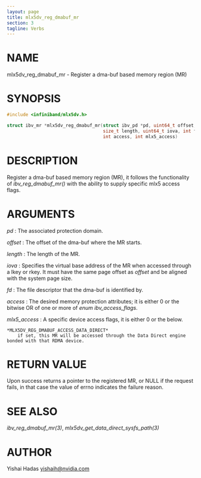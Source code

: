 ```yaml
---
layout: page
title: mlx5dv_reg_dmabuf_mr
section: 3
tagline: Verbs
---
```


# NAME

mlx5dv_reg_dmabuf_mr - Register a dma-buf based memory region (MR)

# SYNOPSIS

```c
#include <infiniband/mlx5dv.h>

struct ibv_mr *mlx5dv_reg_dmabuf_mr(struct ibv_pd *pd, uint64_t offset,
                                    size_t length, uint64_t iova, int fd,
                                    int access, int mlx5_access)
```

# DESCRIPTION

Register a dma-buf based memory region (MR), it follows the functionality of
*ibv_reg_dmabuf_mr()* with the ability to supply specific mlx5 access flags.

# ARGUMENTS
*pd*
:	The associated protection domain.

*offset*
:	The offset of the dma-buf where the MR starts.

*length*
:       The length of the MR.

*iova*
:	Specifies the virtual base address of the MR when accessed through a lkey or rkey.
	It must have the same page offset as *offset* and be aligned with the system page size.

*fd*
:	The file descriptor that the dma-buf is identified by.

*access*
:	The desired memory protection attributes; it is either 0 or the bitwise OR of one or more of *enum ibv_access_flags*.

*mlx5_access*
:	A specific device access flags, it is either 0 or the below.

	*MLX5DV_REG_DMABUF_ACCESS_DATA_DIRECT*
		if set, this MR will be accessed through the Data Direct engine bonded with that RDMA device.

# RETURN VALUE

Upon success returns a pointer to the registered MR, or NULL if the request fails, in that case the value of errno indicates the failure reason.

# SEE ALSO

*ibv_reg_dmabuf_mr(3)*, *mlx5dv_get_data_direct_sysfs_path(3)*

# AUTHOR

Yishai Hadas <yishaih@nvidia.com>
